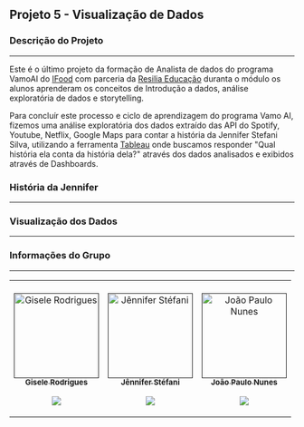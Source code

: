 
## Projeto 5  - Visualização de Dados

### Descrição do Projeto
---

Este é o último projeto da formação de Analista de dados do programa VamoAI do [IFood](https://www.linkedin.com/posts/ifood-_inteligaeanciaartificial-tecnologia-dados-activity-6727679437791342592-opfn) com parceria da [Resilia Educação](https://www.linkedin.com/school/resilia-educacao/) duranta o módulo os alunos aprenderam os conceitos de Introdução a dados, análise exploratória de dados e storytelling.

Para concluír este processo e ciclo de aprendizagem do programa Vamo AI, fizemos uma análise exploratória dos dados extraído das API do Spotify, Youtube, Netflix, Google Maps para contar a história da Jennifer Stefani Silva, utilizando a ferramenta [Tableau](https://www.tableau.com) onde buscamos responder  "Qual história ela conta da história dela?" através dos dados analisados e exibidos através de Dashboards.

### História da Jennifer 
---

### Visualização dos Dados
---


### Informações do Grupo
---

<table align="center">
  <td align="center"><br>
        <a href="">
            <img src="https://github.com/giselemanuel/projeto3-programa-Ifood-backend/blob/main/imagens/giselemannuel.JPG" width="150px;" alt="Gisele Rodrigues" style="max-width:100%;">
            <br><sub><b>Gisele Rodrigues</b></sub><br>
        <p align="center">
            </a>    
            <a href="https://github.com/giselemanuel">
                   <img src="https://img.shields.io/badge/-Github-000?style=flat-square&logo=Github&logoColor=white&link=https://github.com/giselemanuel">
            </a>
       </p>
</td>
  <td align="center"><br>
        <a href="">
            <img src="https://github.com/giselemanuel/projeto3-programa-Ifood-backend/blob/main/imagens/jennifer.jpg" width="150px;" alt="Jênnifer Stéfani" style="max-width:100%;">
            <br><sub><b>Jênnifer Stéfani</b></sub><br>
        <p align="center">
            </a>    
            <a href="https://github.com/jenniferstefaniks">
                   <img src="https://img.shields.io/badge/-Github-000?style=flat-square&logo=Github&logoColor=white&link=https://github.com/jenniferstefaniks">
            </a>
       </p>
</td>
<td align="center"><br>
        <a href="">
            <img src="https://avatars.githubusercontent.com/u/51084623?v=4" width="150px;" alt="João Paulo Nunes" style="max-width:100%;">
            <br><sub><b>João Paulo Nunes</b></sub><br>
        <p align="center">
            </a>    
            <a href="https://github.com/jpnune">
                   <img src="https://img.shields.io/badge/-Github-000?style=flat-square&logo=Github&logoColor=white&link=https://github.com/jpnune">
            </a>
       </p>
</td>
</table>
